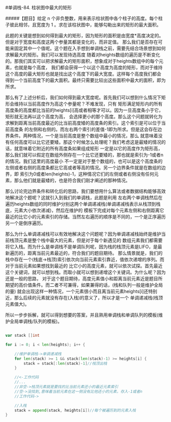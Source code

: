#单调栈-84. 柱状图中最大的矩形

#####【题目】给定 n 个非负整数，用来表示柱状图中各个柱子的高度。每个柱子彼此相邻，且宽度为 1 。求在该柱状图中，能够勾勒出来的矩形的最大面积。


此题的关键是想到如何得到最大的矩形，因为矩形的面积是由宽度*高度决定的。但是对于宽度和高度这两个参量其都是变化的，而非定值。
那么我们是否存在可能来固定其中一个值呢。这个题在入手想到单调栈之前，需要先结合场景想到如何求解最大的矩形。我们可以发现待选高度
随着对heights数组的遍历是不断变化的。那我们其实可以把求解最大的矩形面积，想象成对于heights数组中的每个元素，也就是每个高度，
我们都会获得一个以这个高度为高度的矩形，而对于维持这个高度的最大矩形也就是找出这个高度下的最大宽度。这样每个高度我们都会
得到一个当前高度下的最大面积。最终只需要比较出这些面积中最大的面积，即为所求。

那么有了上述分析后，我们如何得到最大宽度呢。首先我们可以想到什么情况下矩形会维持以当前高度作为高这个参量呢？不难发现，只有
矩形满足矩形内的所有高度条的高度都比当前的heights[i]高或者相等才可以。因为一旦高度条小于它，矩形就无法再以这个高度为高，
会选择更小的那个高度。那么这个问题就转化为求解到距离当前高度最近的比当前高度矮的高度条的索引。这个索引是可以位于当前高度条
的左侧和右侧的。而左右两个索引的差值-1即为所求。但是这会存在边界条件。两种情况，一个是当前高度是整个数组中最小的情况，那么
就意味着没有任何高度可以比它还要矮。那这个时候怎么处理呢？我们考虑这是最矮的情况的话，就意味着它附近的所有高度条如果组成矩形
一定是以它的高度作为矩形高，那么我们就可以假定在数组外侧存在一个比它还要矮的，那也就是索引为-1或者n的情况。我们这里的高度最小
不一定是对于整个数组的，也可以是这个高度条的左侧或者右侧的高度条都比它高或者等高的情况。另一个边界条件就是在数组的边界，即
索引为0或者len(heights)-1，这种情况它们的左侧或者右侧没有任何元素，那么他们就是最矮的，也是符合我们刚才阐述的那种情况。

那么讨论完边界条件和转化后的思路，我们要想用什么算法或者数据结构能够高效地解决这个题呢？这就引入到我们的单调栈，此题是利用
左右两个单调栈然后在遍历heights数组的同时维护分别这两个单调递减栈(单调递减栈表示从栈顶到栈底，元素大小依次递减)，然后在维护的
模板下完成对每个元素左侧和右侧距离它最近的比它小的元素索引的存储。当然左右遍历的顺序是不同的，一个是正序遍历另一个是倒序遍历。

那么为什么单调递减栈可以有效地解决这个问题呢？因为单调递减栈始终是维护当前栈顶元素是整个栈中最大的元素，但是对于每个新遇见的
数组元素我们都需要将它入栈。而为什么是单调栈不是单调队列呢，因为栈的栈顶元素是LIFO，是最新遍历的，距离当前元素最近的，符合我们的题目期待。
那么情景就是，我们的栈中存在一个(栈底->栈顶)索引依次向当前元素索引靠近，值依次递增的序列。而对于当前元素如果想找到最近的
比它小的高度元素，就可以依次试探。首先最近这个关键词，就可以想到栈。而取小就可以想到递增这个关键词。为什么呢？因为还是一般的思路，
对于这个题目期待，高度元素值小和距离当前元素近是题目所期望的高价值条件。而二者不可兼得，如果兼得的话，(栈和队列一般是维护全局的量)
就会出现这样一种情况，一个元素很小而且离当前元素heights[i]还特别近，那么后续的元素就没有存在(入栈)的意义了，所以才是一个
单调递减栈(栈顶元素值大)。

所以一步步拆解，就可以得到想要的答案，并且熟用单调栈和单调队列的模板(维护全局单调栈/队列的模板)。

```go

var stack []int

for i := 0; i < len(heights); i++ {

    //维护单调栈->单调递减栈
    for len(stack) >= 1 && stack(len(stack)-1) >= heights[i] {
        stack = stack[:len(stack)-1]//栈顶出栈
    }

    //<-工作代码
    //...
    //非空->栈顶元素就是要找的比当前元素还小的最近元素索引
    //空->没找到,意味着当前元素在这一侧没有比他还小的元素，存入-1或者n
    //工作代码->

    //入栈
    stack = append(stack, heights[i])//每个被遍历到的元素入栈
}

```
